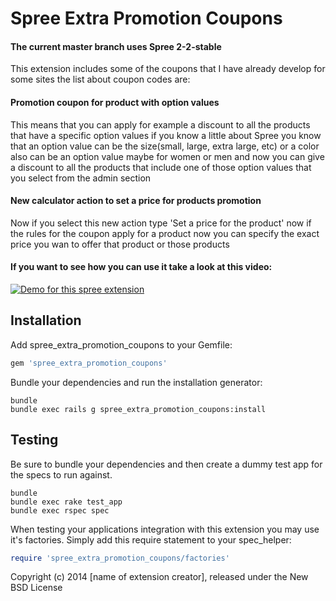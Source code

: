 Spree Extra Promotion Coupons
==========================

#### The current master branch uses Spree 2-2-stable

This extension includes some of the coupons that I have already develop
for some sites the list about coupon codes are:

#### Promotion coupon for product with option values

This means that you can apply for example a discount to all the products
that have a specific option values if you know a little about Spree you
know that an option value can be the size(small, large, extra large,
etc) or a color also can be an option value maybe for women or men and now you can give a discount to
all the products that include one of those option values that you select
from the admin section

#### New calculator action to set a price for products promotion

Now if you select this new action type 'Set a price for the product' now
if the rules for the coupon apply for a product now you can specify the
exact price you wan to offer that product or those products

#### If you want to see how you can use it take a look at this video:

[![Demo for this spree extension](http://img.youtube.com/vi/1syikOrPDtk/0.jpg)](https://www.youtube.com/watch?v=1syikOrPDtk)

Installation
------------

Add spree_extra_promotion_coupons to your Gemfile:

```ruby
gem 'spree_extra_promotion_coupons'
```

Bundle your dependencies and run the installation generator:

```shell
bundle
bundle exec rails g spree_extra_promotion_coupons:install
```

Testing
-------

Be sure to bundle your dependencies and then create a dummy test app for the specs to run against.

```shell
bundle
bundle exec rake test_app
bundle exec rspec spec
```

When testing your applications integration with this extension you may use it's factories.
Simply add this require statement to your spec_helper:

```ruby
require 'spree_extra_promotion_coupons/factories'
```

Copyright (c) 2014 [name of extension creator], released under the New BSD License
